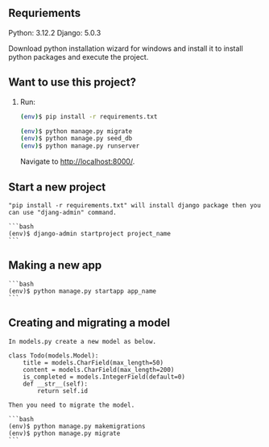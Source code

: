 ## Requriements
Python: 3.12.2
Django: 5.0.3

Download python installation wizard for windows and install it to install python packages and execute the project.

## Want to use this project?

1. Run:

    ```bash
    (env)$ pip install -r requirements.txt

    (env)$ python manage.py migrate
    (env)$ python manage.py seed_db
    (env)$ python manage.py runserver
    ```

    Navigate to [http://localhost:8000/](http://localhost:8000/).

## Start a new project

    "pip install -r requirements.txt" will install django package then you can use "djang-admin" command.

    ```bash    
    (env)$ django-admin startproject project_name
    ```

## Making a new app

    ```bash
    (env)$ python manage.py startapp app_name
    ```

## Creating and migrating a model

    In models.py create a new model as below.

    class Todo(models.Model):
        title = models.CharField(max_length=50)
        content = models.CharField(max_length=200)
        is_completed = models.IntegerField(default=0)
        def __str__(self):
            return self.id

    Then you need to migrate the model.

    ```bash
    (env)$ python manage.py makemigrations
    (env)$ python manage.py migrate
    ```